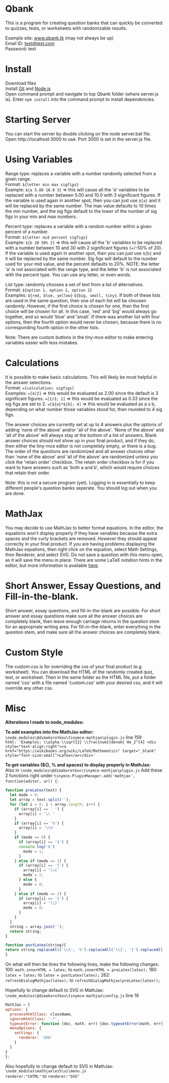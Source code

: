 # Qbank
 This is a program for creating question banks that can quickly be converted to quizzes, tests, or worksheets with randomizable results.<p>
 
 Example site: www.qbank.tk (may not always be up)<br>
 Email ID: test@test.com<br>
 Password: test<p>

# Install
Download files<br> 
Install [Git](https://git-scm.com/download/win) and [Node.js](https://nodejs.org/en/download/current/)<br>
Open command prompt and navigate to top Qbank folder (where server.js is).
Enter `npm install` into the command prompt to install dependencies.<p>

# Starting Server
   You can start the server by double clicking on the node server.bat file.<br>
   Open http://localhost:3000 to use.
   Port 3000 is set in the server.js file.
   
# Using Variables
Range type: replaces a variable with a number randomly selected from a given range.<br>
  Format: `${letter min max sigfigs}`<br>
  Example: `${a 5.00 10.0 3}` => this will cause all the 'a' variables to be replaced with a number between 5.00 and 10.0 with 3 significant figures.  If the variable is used again in another spot, then you can just use `${a}` and it will be replaced by the same number. The max value defaults to 10 times the min number, and the sig figs default to the lower of the number of sig figs in your min and max numbers.<p>
  
Percent type: replaces a variable with a random number within a given percent of a number.<br>
  Format: `${letter mid percent sigfigs}`<br>
  Example: `${b 20 50% 2}` => this will cause all the 'b' variables to be replaced with a number between 10 and 30 with 2 significant figures (+/-50% of 20).  If the   variable is used again in another spot, then you can just use `${b}` and it will be replaced by the same number.  Sig figs will default to the number used for your mid value, and the percent defaults to 20%.  NOTE: the letter 'a' is not associated with the range type, and the letter 'b' is not associated with the percent type.  You can use any letter, or even words.<p>
  
List type: randomly chooses a set of text from a list of alternatives.<br>
  Format: `${option 1, option 2, option 2}`<br>
  Examples: `${red, blue, yellow}` `${big, small, tiny}`.  If both of these lists are used in the same question, then one of each list will be choosen randomly.  However, if the first choice is chosen for one, then the first choice will be chosen for all.  In this case, 'red' and 'big' would always go together, and so would 'blue' and 'small'.  If there was another list with four options, then the fourth option would never be chosen, because there is no corresponding fourth option in the other lists.<p>

  Note: There are custom buttons in the tiny-mce editor to make entering variables easier with less mistakes.
   
# Calculations
It is possible to make basic calculations.  This will likely be most helpful in the answer selections.<br>
  Format: `=[calculation; sigfigs]`<br>
  Examples: `=[4/2]` => this would be evaluated as 2.00 since the default is 3 significant figures.
            `=[1/3; 2]` => this would be evaluated as 0.33 since the sig figs are set to 2.
            `=[${a}*${b}; 4]` => this would be evaluated as a x b, depending on what number those variables stood for, then rounded to 4 sig figs.<p>

The answer choices are currently set at up to 4 answers plus the options of adding 'none of the above' and/or 'all of the above'.  'None of the above' and 'all of the above' will always stay at the bottom of a list of answers.  Blank answer choices should not show up in your final product, and if they do, then either the tiny-mce editor is not completely empty, or there is a bug.  The order of the questions are randomized and all answer choices other than 'none of the above' and 'all of the above' are randomized unless you click the 'retain order' checkbox.  The retain order checkbox is for if you want to have answers such as 'both a and b', which would require choices that retain their order.<p>

Note: this is not a secure program (yet).  Logging in is essentially to keep different people's question banks seperate.  You should log out when you are done.
 
# MathJax
 You may decide to use MathJax to better format equations.  In the editor, the equations won't display properly if they have variables because the extra spaces and the curly brackets are removed.  However they should appear correctly in your final product.  If you are having problems displaying the MathJax equations, then right click on the equation, select Math Settings, then Renderer, and select SVG.  Do not save a question with this menu open, as it will save the menu in place.  There are some LaTeX notation hints in the editor, but more information is available <a href="https://en.wikibooks.org/wiki/LaTeX/Mathematics">here</a>.
 
# Short Answer, Essay Questions, and Fill-in-the-blank.
 Short answer, essay questions, and fill-in-the-blank are possible.  For short answer and essay questions make sure all the answer choices are completely blank, then leave enough carriage returns in the question stem for an appropriate writing area.  For fill-in-the-blank, enter everything in the question stem, and make sure all the answer choices are completely blank.
 
 # Custom Style
   The custom.css is for overriding the css of your final product (e.g. worksheet).  You can download the HTML of the randomly created quiz, test, or worksheet.  Then in the same folder as the HTML file, put a folder named 'css' with a file named 'custom.css' with your desired css, and it will override any other css.
 
 # Misc
 <b>Alterations I made to node_modules:</b><br>
  
 <b>To add examples into the MathJax editor:</b><br>
 `\node_modules\@dimakorotkov\tinymce-mathjax\plugin.js` line 159<br>
 `html: 'Examples: \\alpha \\sqrt{2} \\frac{num}{denom} He_2^{4} <div style="text-align:right"><a href="https://wikibooks.org/wiki/LaTeX/Mathematics" target="_blank" style="font-size:small">LaTex</a></div>'`<p>

<b>To get variables (${}, % and spaces) to display properly in MathJax:</b><br>
Also in `\node_modules\@dimakorotkov\tinymce-mathjax\plugin.js`
Add these 2 functions right under `tinymce.PluginManager.add('mathjax', function(editor, url) {`:
```js
function preLatex(text) {
  let mode = 0;
  let array = text.split('');
  for (let i = 0; i < array.length; i++) {
    if (array[i] == ' ') {
      array[i] = '\\ '
    }
    if (array[i] == '%') {
      array[i] = '\\%'
    }
    if (mode == 0) {
      if (array[i] == '$') {
      console.log('$')
        mode = 1;
      }
    } else if (mode == 1) {
      if (array[i] == '{') {
        array[i] = '\\{'
        mode = 2;
      } else {
        mode = 0;
      }
    } else if (mode == 2) {
      if (array[i] == '}') {
        array[i] = '\\}'
        mode = 0;
      }
    }
  }
  string = array.join('');
  return string;
}

function postLatex(string){
return string.replaceAll('\\%', '%').replaceAll('\\{', '{').replaceAll('\\}', '}').replaceAll('\\ ',' ');
}
```
On what will then be lines the following lines, make the following changes: 
100:  `math.innerHTML = latex;` to `math.innerHTML = preLatex(latex);` 
180: `latex = latex;` to `latex = postLatex(latex);` 
262: `refreshDialogMathjax(latex);` to `refreshDialogMathjax(preLatex(latex));`

  Hopefully to change default to SVG in MathJax:<br>
 `\node_modules\@dimakorotkov\tinymce-mathjax\config.js` line 16<br>
  ```js
MathJax = {
  options: {
    processHtmlClass: className,
    ignoreHtmlClass: '.*',
    typesetError: function (doc, math, err) {doc.typesetError(math, err)},
    menuOptions: {
      settings: {
        renderer: 'SVG'
      }
    }
  }
};
```
  Also hopefully to change default to SVG in MathJax:<br>
  `\node_modules\mathjax\es5\ui\menu.js`<br>
  `renderer:"CHTML"` to `renderer:"SVG"`<p>
  
